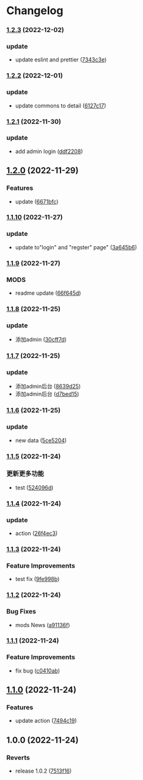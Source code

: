 # Changelog

### [1.2.3](https://www.github.com/Galaxy-Wish-Star/E-commerce/compare/v1.2.2...v1.2.3) (2022-12-02)


### update

* update eslint and prettier ([7343c3e](https://www.github.com/Galaxy-Wish-Star/E-commerce/commit/7343c3e515a44957bda7df9ca30b5a215038cec4))

### [1.2.2](https://www.github.com/Galaxy-Wish-Star/E-commerce/compare/v1.2.1...v1.2.2) (2022-12-01)


### update

* update commons to detail ([6127c17](https://www.github.com/Galaxy-Wish-Star/E-commerce/commit/6127c173ed8051ff2c4be34efa42238249a9f999))

### [1.2.1](https://www.github.com/Galaxy-Wish-Star/E-commerce/compare/v1.2.0...v1.2.1) (2022-11-30)


### update

* add admin login ([ddf2208](https://www.github.com/Galaxy-Wish-Star/E-commerce/commit/ddf2208867c4695383d438fdcea5b4b10d45753a))

## [1.2.0](https://www.github.com/Galaxy-Wish-Star/E-commerce/compare/v1.1.10...v1.2.0) (2022-11-29)


### Features

* update ([6671bfc](https://www.github.com/Galaxy-Wish-Star/E-commerce/commit/6671bfc1fc6515a519211a2fac9cdf61c318d408))

### [1.1.10](https://www.github.com/Galaxy-Wish-Star/E-commerce/compare/v1.1.9...v1.1.10) (2022-11-27)


### update

* update to"login" and "regster" page" ([3a645b6](https://www.github.com/Galaxy-Wish-Star/E-commerce/commit/3a645b6f92515d60a75196a1a075c4ed94d7200e))

### [1.1.9](https://www.github.com/Galaxy-Wish-Star/E-commerce/compare/v1.1.8...v1.1.9) (2022-11-27)


### MODS

* readme update ([66f645d](https://www.github.com/Galaxy-Wish-Star/E-commerce/commit/66f645d99e14877d325521e45f7962f6511fb51b))

### [1.1.8](https://www.github.com/Galaxy-Wish-Star/E-commerce/compare/v1.1.7...v1.1.8) (2022-11-25)


### update

* 添加admin ([30cff7d](https://www.github.com/Galaxy-Wish-Star/E-commerce/commit/30cff7d209e924c89b65c2b3d4abf7cec27c24bd))

### [1.1.7](https://www.github.com/Galaxy-Wish-Star/E-commerce/compare/v1.1.6...v1.1.7) (2022-11-25)


### update

* 添加admin后台 ([8639d25](https://www.github.com/Galaxy-Wish-Star/E-commerce/commit/8639d25db441145e451cdea85280cdb0aa0d3f8f))
* 添加admin后台 ([d7bed15](https://www.github.com/Galaxy-Wish-Star/E-commerce/commit/d7bed15164da987e0b8f501727f4dbcca21a3f31))

### [1.1.6](https://www.github.com/Galaxy-Wish-Star/E-commerce/compare/v1.1.5...v1.1.6) (2022-11-25)


### update

* new data ([5ce5204](https://www.github.com/Galaxy-Wish-Star/E-commerce/commit/5ce52044dd2c2bdc8fab6849927a91dab95d4015))

### [1.1.5](https://www.github.com/Galaxy-Wish-Star/E-commerce/compare/v1.1.4...v1.1.5) (2022-11-24)


### 更新更多功能

* test ([524096d](https://www.github.com/Galaxy-Wish-Star/E-commerce/commit/524096d0a70f95d1a0ce7d9b1f39f53fecc91869))

### [1.1.4](https://www.github.com/Galaxy-Wish-Star/E-commerce/compare/v1.1.3...v1.1.4) (2022-11-24)


### update

* action ([26f4ec3](https://www.github.com/Galaxy-Wish-Star/E-commerce/commit/26f4ec36f42761f5d7cb8bbdf7ec07c47f432a2f))

### [1.1.3](https://www.github.com/Galaxy-Wish-Star/E-commerce/compare/v1.1.2...v1.1.3) (2022-11-24)


### Feature Improvements

* test fix ([9fe998b](https://www.github.com/Galaxy-Wish-Star/E-commerce/commit/9fe998b4de9c32bed5d17d54def55e9dc52f7826))

### [1.1.2](https://www.github.com/Galaxy-Wish-Star/E-commerce/compare/v1.1.1...v1.1.2) (2022-11-24)


### Bug Fixes

* mods News ([a91136f](https://www.github.com/Galaxy-Wish-Star/E-commerce/commit/a91136f61329a5f33fa1a7d3543b454c9e9b6fbb))

### [1.1.1](https://www.github.com/Galaxy-Wish-Star/E-commerce/compare/v1.1.0...v1.1.1) (2022-11-24)


### Feature Improvements

* fix bug ([c0410ab](https://www.github.com/Galaxy-Wish-Star/E-commerce/commit/c0410ab0618b9ed6722623904802985844c80ba5))

## [1.1.0](https://www.github.com/Galaxy-Wish-Star/E-commerce/compare/v1.0.0...v1.1.0) (2022-11-24)


### Features

* update action ([7494c19](https://www.github.com/Galaxy-Wish-Star/E-commerce/commit/7494c19e940755bdaf2713f9968fe7b2d1fb0da0))

## 1.0.0 (2022-11-24)


### Reverts

* release 1.0.2 ([7513f16](https://www.github.com/Galaxy-Wish-Star/E-commerce/commit/7513f168e440158d5d1b35ec9aef0e493737699a))
